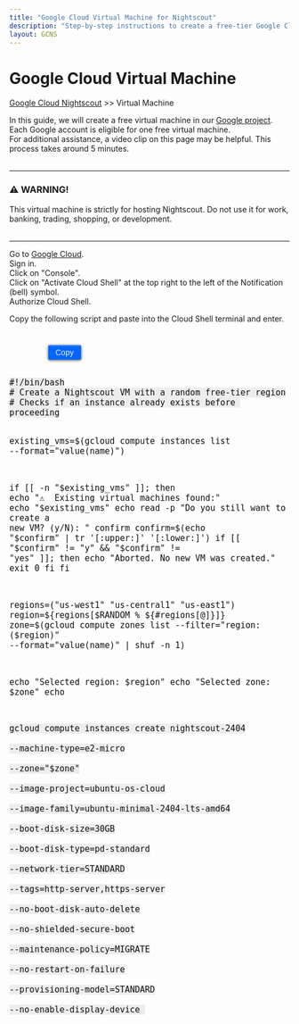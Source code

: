 ```yaml
---
title: "Google Cloud Virtual Machine for Nightscout"
description: "Step-by-step instructions to create a free-tier Google Cloud virtual machine optimized for hosting Nightscout safely and efficiently."
layout: GCNS
---
```

  
# Google Cloud Virtual Machine  
[Google Cloud Nightscout](./GoogleCloud.md) >> Virtual Machine  
   
In this guide, we will create a free virtual machine in our [Google project](./NS_GCProject.md).  Each Google account is eligible for one free virtual machine.  
For additional assistance, a video clip on this page may be helpful. This process takes around 5 minutes.  
<br/>  
  
---
  
### ⚠️ WARNING!  
This virtual machine is strictly for hosting Nightscout. Do not use it for work, banking, trading, shopping, or development.   
<br/>  
  
---  
  
Go to [Google Cloud](https://cloud.google.com/).  
Sign in.  
Click on "Console".  
Click on "Activate Cloud Shell" at the top right to the left of the Notification (bell) symbol.  
Authorize Cloud Shell.  
  
Copy the following script and paste into the Cloud Shell terminal and enter.  
<br/>  
  
<div style="position: relative">
  <button onclick="copyScript()" style="border: 1px solid #0066ff; color:#f0f0f0; background: linear-gradient(#0066ff, #0066ff); font-size:14px; background-color:#0066ff; font-weight:400; border-radius: 2px; margin-left:70px; margin-top:8px; padding:4px 12px; display:inline-block; box-shadow: inset 0px 1px 0px rgba(255,255,255,.3), 0px 1px 5px rgba(0,0,0,.7); :hover ">Copy</button>
  <pre><code id="vmScript" style="border:none; color:#101010; background-color:#ededed; width:100%; font-size:15px">
#!/bin/bash
# Create a Nightscout VM with a random free-tier region
# Checks if an instance already exists before proceeding

existing_vms=$(gcloud compute instances list --format="value(name)")

if [[ -n "$existing_vms" ]]; then
  echo "⚠️  Existing virtual machines found:"
  echo "$existing_vms"
  echo
  read -p "Do you still want to create a new VM? (y/N): " confirm
  confirm=$(echo "$confirm" | tr '[:upper:]' '[:lower:]')
  if [[ "$confirm" != "y" && "$confirm" != "yes" ]]; then
    echo "Aborted. No new VM was created."
    exit 0
  fi
fi

regions=("us-west1" "us-central1" "us-east1")
region=${regions[$RANDOM % ${#regions[@]}]}
zone=$(gcloud compute zones list --filter="region:($region)" --format="value(name)" | shuf -n 1)

echo "Selected region: $region"
echo "Selected zone:   $zone"
echo

gcloud compute instances create nightscout-2404 \
  --machine-type=e2-micro \
  --zone="$zone" \
  --image-project=ubuntu-os-cloud \
  --image-family=ubuntu-minimal-2404-lts-amd64 \
  --boot-disk-size=30GB \
  --boot-disk-type=pd-standard \
  --network-tier=STANDARD \
  --tags=http-server,https-server \
  --no-boot-disk-auto-delete \
  --no-shielded-secure-boot \
  --maintenance-policy=MIGRATE \
  --no-restart-on-failure \
  --provisioning-model=STANDARD \
  --no-enable-display-device
  </code></pre>
</div>

<script>
function copyScript() {
  const code = document.getElementById("vmScript").innerText;
  navigator.clipboard.writeText(code);
  alert("✅ Script copied to clipboard!");
}
</script>

  
